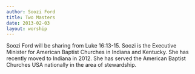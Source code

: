 ```yaml
--- 
author: Soozi Ford 
title: Two Masters 
date: 2013-02-03 
layout: worship 
---
```


Soozi Ford will be sharing from Luke 16:13-15. Soozi is the Executive Minister for American Baptist Churches in Indiana and Kentucky. She has recently moved to Indiana in 2012. She has served the American Baptist Churches USA nationally in the area of stewardship.